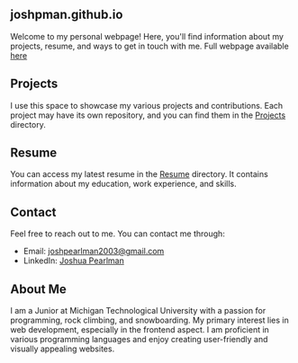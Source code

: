 ## joshpman.github.io
Welcome to my personal webpage! Here, you'll find information about my projects, resume, and ways to get in touch with me.
Full webpage available [here](joshpearlman.rocks)

## Projects

I use this space to showcase my various projects and contributions. Each project may have its own repository, and you can find them in the [Projects](/projects) directory.

## Resume

You can access my latest resume in the [Resume](/resume) directory. It contains information about my education, work experience, and skills.

## Contact

Feel free to reach out to me. You can contact me through:

- Email: [joshpearlman2003@gmail.com](mailto:your.email@example.com)
- LinkedIn: [Joshua Pearlman](https://www.linkedin.com/in/joshua-pearlman-7b618927b/)

## About Me

I am a Junior at Michigan Technological University with a passion for programming, rock climbing, and snowboarding. My primary interest lies in web development, especially in the frontend aspect. I am proficient in various programming languages and enjoy creating user-friendly and visually appealing websites.
